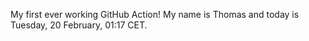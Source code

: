 My first ever working GitHub Action!
My name is Thomas and today is Tuesday, 20 February, 01:17 CET. 
